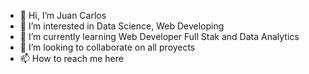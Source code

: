 - 👋 Hi, I’m Juan Carlos
- 👀 I’m interested in Data Science, Web Developing
- 🌱 I’m currently learning Web Developer Full Stak and Data Analytics
- 💞️ I’m looking to collaborate on all proyects
- 📫 How to reach me here

<!---
Arkanibeats/Arkanibeats is a ✨ special ✨ repository because its `README.md` (this file) appears on your GitHub profile.
You can click the Preview link to take a look at your changes.
--->
